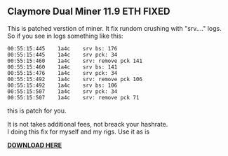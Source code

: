 ## Claymore Dual Miner 11.9 ETH FIXED  
This is patched verstion of miner. It fix rundom crushing with "srv...." logs.
So if you see in logs something like this:

```
00:55:15:445	1a4c	srv bs: 176
00:55:15:445	1a4c	srv pck: 34
00:55:15:460	1a4c	srv: remove pck 141
00:55:15:460	1a4c	srv bs: 141
00:55:15:476	1a4c	srv pck: 34
00:55:15:492	1a4c	srv: remove pck 106
00:55:15:492	1a4c	srv bs: 106
00:55:15:507	1a4c	srv pck: 34
00:55:15:507	1a4c	srv: remove pck 71
```  

this is patch for you.  

It is not takes additional fees, not breack your hashrate.  
I doing this fix for myself and my rigs. Use it as is

**[DOWNLOAD HERE](https://github.com/proxymanext/claymore-srv-fix/releases/download/11.9-e1/Claymore.ETH.11.9.fix.zip)**
